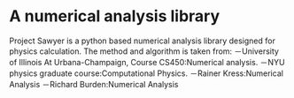 # A numerical analysis library 
Project Sawyer is a python based numerical analysis library designed for physics calculation. The method and algorithm is taken from:
－University of Illinois At Urbana-Champaign, Course CS450:Numerical analysis.
－NYU physics graduate course:Computational Physics.
－Rainer Kress:Numerical Analysis
－Richard Burden:Numerical Analysis
